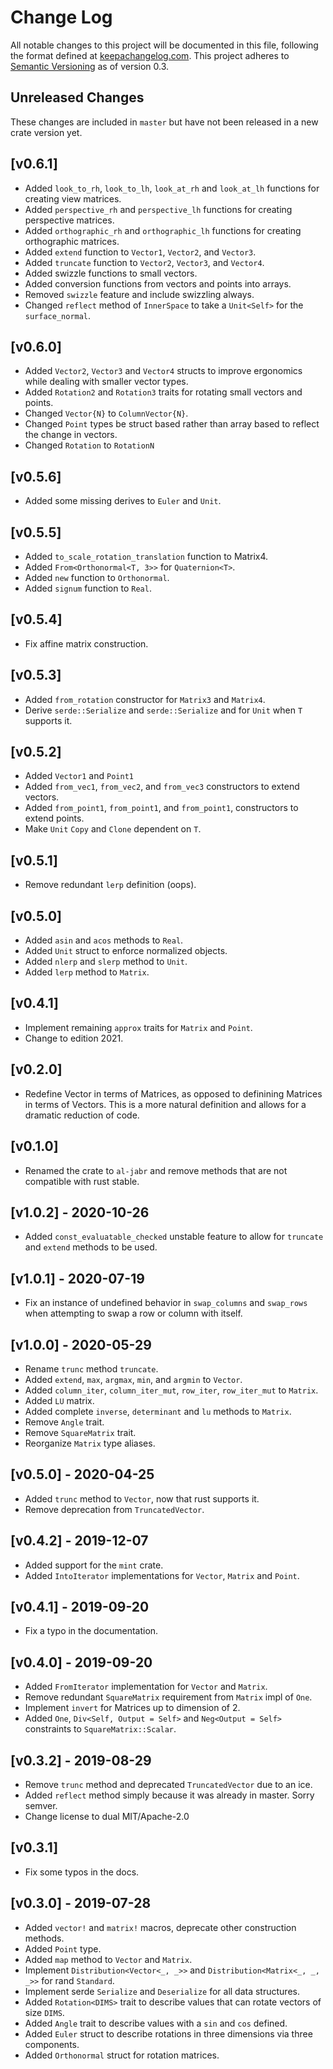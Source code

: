 # Change Log

All notable changes to this project will be documented in this file, following
the format defined at [keepachangelog.com](http://keepachangelog.com/).
This project adheres to [Semantic Versioning](http://semver.org/) as of version 0.3.

## Unreleased Changes
These changes are included in `master` but have not been released in a new crate version yet.

## [v0.6.1]
- Added `look_to_rh`, `look_to_lh`, `look_at_rh` and `look_at_lh` functions for creating view 
  matrices.
- Added `perspective_rh` and `perspective_lh` functions for creating perspective matrices.
- Added `orthographic_rh` and `orthographic_lh` functions for creating orthographic matrices.
- Added `extend` function to `Vector1`, `Vector2`, and `Vector3`.
- Added `truncate` function to `Vector2`, `Vector3`, and `Vector4`.
- Added swizzle functions to small vectors.
- Added conversion functions from vectors and points into arrays.
- Removed `swizzle` feature and include swizzling always. 
- Changed `reflect` method of `InnerSpace` to take a `Unit<Self>` for the `surface_normal`.

## [v0.6.0]
- Added `Vector2`, `Vector3` and `Vector4` structs to improve ergonomics while dealing with smaller
  vector types.
- Added `Rotation2` and `Rotation3` traits for rotating small vectors and points.
- Changed `Vector{N}` to `ColumnVector{N}`.
- Changed `Point` types be struct based rather than array based to reflect the change in vectors.
- Changed `Rotation` to `RotationN`

## [v0.5.6]
- Added some missing derives to `Euler` and `Unit`.

## [v0.5.5]
- Added `to_scale_rotation_translation` function to Matrix4.
- Added `From<Orthonormal<T, 3>>` for `Quaternion<T>`.
- Added `new` function to `Orthonormal`.
- Added `signum` function to `Real`.

## [v0.5.4]
- Fix affine matrix construction.

## [v0.5.3]

- Added `from_rotation` constructor for `Matrix3` and `Matrix4`.
- Derive `serde::Serialize` and `serde::Serialize` and for `Unit` when `T` supports it.

## [v0.5.2]

- Added `Vector1` and `Point1`
- Added `from_vec1`, `from_vec2`, and `from_vec3` constructors to extend vectors.
- Added `from_point1`, `from_point1`, and `from_point1`, constructors to extend points.
- Make `Unit` `Copy` and `Clone` dependent on `T`.

## [v0.5.1]

- Remove redundant `lerp` definition (oops).

## [v0.5.0]

- Added `asin` and `acos` methods to `Real`.
- Added `Unit` struct to enforce normalized objects.
- Added `nlerp` and `slerp` method to `Unit`.
- Added `lerp` method to `Matrix`.

## [v0.4.1] 

- Implement remaining `approx` traits for `Matrix` and `Point`.
- Change to edition 2021.

## [v0.2.0]

- Redefine Vector in terms of Matrices, as opposed to definining Matrices in terms of Vectors.
  This is a more natural definition and allows for a dramatic reduction of code.

## [v0.1.0] 

- Renamed the crate to `al-jabr` and remove methods that are not compatible with rust stable.

## [v1.0.2] - 2020-10-26

- Added `const_evaluatable_checked` unstable feature to allow for `truncate` and `extend` methods to be used.

## [v1.0.1] - 2020-07-19

- Fix an instance of undefined behavior in `swap_columns` and `swap_rows` when attempting to 
  swap a row or column with itself.

## [v1.0.0] - 2020-05-29

- Rename `trunc` method `truncate`.
- Added `extend`, `max`, `argmax`, `min`, and `argmin` to `Vector`.
- Added `column_iter`, `column_iter_mut`, `row_iter`, `row_iter_mut` to `Matrix`.
- Added `LU` matrix.
- Added complete `inverse`, `determinant` and `lu` methods to `Matrix`.
- Remove `Angle` trait.
- Remove `SquareMatrix` trait. 
- Reorganize `Matrix` type aliases. 

## [v0.5.0] - 2020-04-25

- Added `trunc` method to `Vector`, now that rust supports it. 
- Remove deprecation from `TruncatedVector`. 

## [v0.4.2] - 2019-12-07

- Added support for the `mint` crate.
- Added `IntoIterator` implementations for `Vector`, `Matrix` and `Point`.

## [v0.4.1] - 2019-09-20

- Fix a typo in the documentation.

## [v0.4.0] - 2019-09-20

- Added `FromIterator` implementation for `Vector` and `Matrix`.
- Remove redundant `SquareMatrix` requirement from  `Matrix` impl of `One`.
- Implement `invert`  for Matrices up to dimension of 2.
- Added `One`, `Div<Self, Output = Self>` and `Neg<Output = Self>` constraints 
  to `SquareMatrix::Scalar`.

## [v0.3.2] - 2019-08-29

- Remove `trunc` method and deprecated `TruncatedVector` due to an ice.
- Added `reflect` method simply because it was already in master. Sorry semver.
- Change license to dual MIT/Apache-2.0

## [v0.3.1] 

- Fix some typos in the docs.

## [v0.3.0] - 2019-07-28

- Added `vector!` and `matrix!` macros, deprecate other construction methods.
- Added `Point` type.
- Added `map` method to `Vector` and `Matrix`.
- Implement `Distribution<Vector<_, _>>` and `Distribution<Matrix<_, _, _>>` for
  rand `Standard`.
- Implement serde `Serialize` and `Deserialize` for all data structures.
- Added `Rotation<DIMS>` trait to describe values that can rotate vectors of size `DIMS`.
- Added `Angle` trait to describe values with a `sin` and `cos` defined. 
- Added `Euler` struct to describe rotations in three dimensions via three components. 
- Added `Orthonormal` struct for rotation matrices. 

